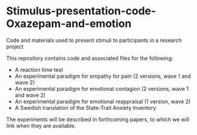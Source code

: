 # Stimulus-presentation-code-Oxazepam-and-emotion
Code and materials used to present stimuli to participants in a research project

This repository contains code and associated files for the following:
- A reaction time test
- An experimental paradigm for empathy for pain (2 versions, wave 1 and wave 2)
- An experimental paradigm for emotional contagion (2 versions, wave 1 and wave 2)
- An experimental paradigm for emotional reappraisal (1 version, wave 2)
- A Swedish translation of the State-Trait Anxiety Inventory

The experiments will be described in forthcoming papers, to which we will link when they are available.
